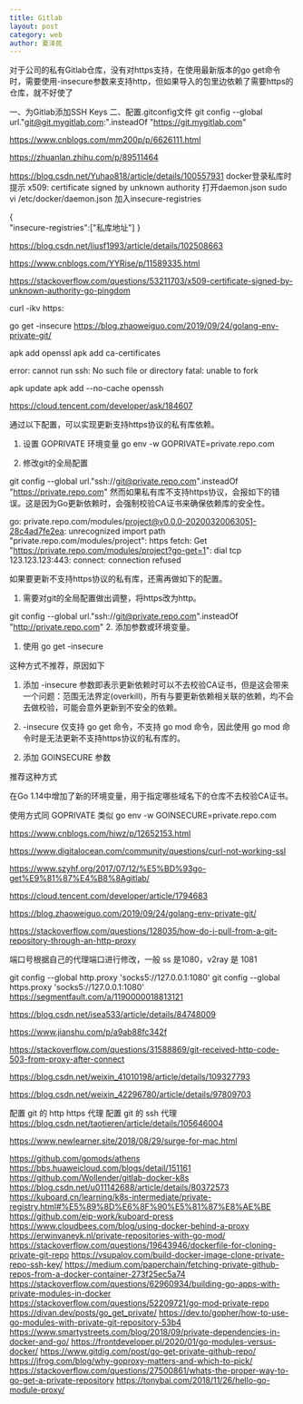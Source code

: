 ```yaml
---
title: Gitlab
layout: post
category: web
author: 夏泽民
---
```

对于公司的私有Gitlab仓库，没有对https支持，在使用最新版本的go get命令时，需要使用-insecure参数来支持http，但如果导入的包里边依赖了需要https的仓库，就不好使了

一、为Gitlab添加SSH Keys
二、配置.gitconfig文件
git config --global url."git@git.mygitlab.com:".insteadOf "https://git.mygitlab.com"
<!-- more -->
https://www.cnblogs.com/mm200p/p/6626111.html

https://zhuanlan.zhihu.com/p/89511464

https://blog.csdn.net/Yuhao818/article/details/100557931
docker登录私库时提示 x509: certificate signed by unknown authority
打开daemon.json
sudo vi /etc/docker/daemon.json
加入insecure-registries

{  
   "insecure-registries":["私库地址"]
}

https://blog.csdn.net/liusf1993/article/details/102508663

https://www.cnblogs.com/YYRise/p/11589335.html

https://stackoverflow.com/questions/53211703/x509-certificate-signed-by-unknown-authority-go-pingdom


curl -ikv https:

go get -insecure https://blog.zhaoweiguo.com/2019/09/24/golang-env-private-git/

apk add openssl apk add ca-certificates

error: cannot run ssh: No such file or directory fatal: unable to fork

apk update apk add --no-cache openssh


https://cloud.tencent.com/developer/ask/184607

通过以下配置，可以实现更新支持https协议的私有库依赖。

1. 设置 GOPRIVATE 环境变量 go env -w GOPRIVATE=private.repo.com 

2. 修改git的全局配置

git config --global url."ssh://git@private.repo.com".insteadOf "https://private.repo.com"
然而如果私有库不支持https协议，会报如下的错误。这是因为Go更新依赖时，会强制校验CA证书来确保依赖库的安全性。

go: private.repo.com/modules/project@v0.0.0-20200320063051-28c4ad7fe2ea: unrecognized import path "private.repo.com/modules/project": https fetch: Get "https://private.repo.com/modules/project?go-get=1": dial tcp 123.123.123:443: connect: connection refused
 

如果要更新不支持https协议的私有库，还需再做如下的配置。

1. 需要对git的全局配置做出调整，将https改为http。

git config --global url."ssh://git@private.repo.com".insteadOf "http://private.repo.com"
2. 添加参数或环境变量。

1) 使用 go get -insecure 

这种方式不推荐，原因如下

1. 添加 -insecure 参数即表示更新依赖时可以不去校验CA证书，但是这会带来一个问题：范围无法界定(overkill)，所有与要更新依赖相关联的依赖，均不会去做校验，可能会意外更新到不安全的依赖。

2.  -insecure 仅支持 go get 命令，不支持 go mod 命令，因此使用 go mod 命令时是无法更新不支持https协议的私有库的。

2) 添加 GOINSECURE 参数

推荐这种方式

在Go 1.14中增加了新的环境变量，用于指定哪些域名下的仓库不去校验CA证书。

使用方式同 GOPRIVATE 类似 go env -w GOINSECURE=private.repo.com 

https://www.cnblogs.com/hiwz/p/12652153.html

https://www.digitalocean.com/community/questions/curl-not-working-ssl

https://www.szyhf.org/2017/07/12/%E5%BD%93go-get%E9%81%87%E4%B8%8Agitlab/

https://cloud.tencent.com/developer/article/1794683

https://blog.zhaoweiguo.com/2019/09/24/golang-env-private-git/

https://stackoverflow.com/questions/128035/how-do-i-pull-from-a-git-repository-through-an-http-proxy

端口号根据自己的代理端口进行修改，一般 ss 是1080，v2ray 是 1081

git config --global http.proxy 'socks5://127.0.0.1:1080'
git config --global https.proxy 'socks5://127.0.0.1:1080'
https://segmentfault.com/a/1190000018813121

https://blog.csdn.net/isea533/article/details/84748009

https://www.jianshu.com/p/a9ab88fc342f

https://stackoverflow.com/questions/31588869/git-received-http-code-503-from-proxy-after-connect

https://blog.csdn.net/weixin_41010198/article/details/109327793

https://blog.csdn.net/weixin_42296780/article/details/97809703

配置 git 的 http https 代理
配置 git 的 ssh 代理
https://blog.csdn.net/taotieren/article/details/105646004

https://www.newlearner.site/2018/08/29/surge-for-mac.html



https://github.com/gomods/athens
https://bbs.huaweicloud.com/blogs/detail/151161
https://github.com/Wollender/gitlab-docker-k8s
https://blog.csdn.net/u011142688/article/details/80372573
https://kuboard.cn/learning/k8s-intermediate/private-registry.html#%E5%89%8D%E6%8F%90%E5%81%87%E8%AE%BE
https://github.com/eip-work/kuboard-press
https://www.cloudbees.com/blog/using-docker-behind-a-proxy
https://erwinvaneyk.nl/private-repositories-with-go-mod/
https://stackoverflow.com/questions/19643946/dockerfile-for-cloning-private-git-repo
https://vsupalov.com/build-docker-image-clone-private-repo-ssh-key/
https://medium.com/paperchain/fetching-private-github-repos-from-a-docker-container-273f25ec5a74
https://stackoverflow.com/questions/62960934/building-go-apps-with-private-modules-in-docker
https://stackoverflow.com/questions/52209721/go-mod-private-repo
https://divan.dev/posts/go_get_private/
https://dev.to/gopher/how-to-use-go-modules-with-private-git-repository-53b4
https://www.smartystreets.com/blog/2018/09/private-dependencies-in-docker-and-go/
https://frontdeveloper.pl/2020/01/go-modules-versus-docker/
https://www.gitdig.com/post/go-get-private-github-repo/
https://jfrog.com/blog/why-goproxy-matters-and-which-to-pick/
https://stackoverflow.com/questions/27500861/whats-the-proper-way-to-go-get-a-private-repository
https://tonybai.com/2018/11/26/hello-go-module-proxy/
